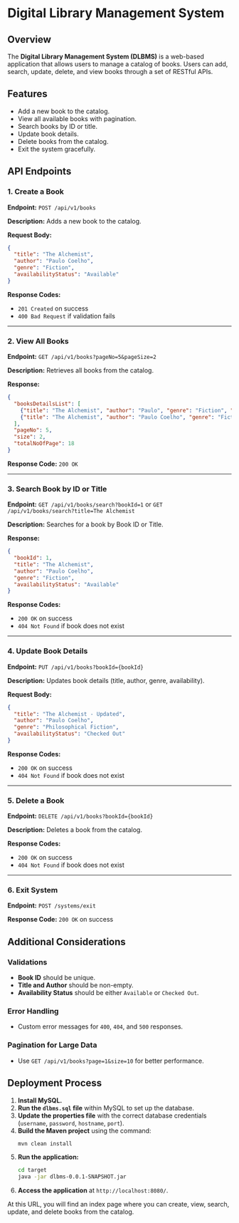 # Digital Library Management System

## Overview
The **Digital Library Management System (DLBMS)** is a web-based application that allows users to manage a catalog of books. Users can add, search, update, delete, and view books through a set of RESTful APIs.

## Features
- Add a new book to the catalog.
- View all available books with pagination.
- Search books by ID or title.
- Update book details.
- Delete books from the catalog.
- Exit the system gracefully.

## API Endpoints

### 1. Create a Book
**Endpoint:** `POST /api/v1/books`

**Description:** Adds a new book to the catalog.

**Request Body:**
```json
{
  "title": "The Alchemist",
  "author": "Paulo Coelho",
  "genre": "Fiction",
  "availabilityStatus": "Available"
}
```
**Response Codes:**
- `201 Created` on success
- `400 Bad Request` if validation fails

---

### 2. View All Books
**Endpoint:** `GET /api/v1/books?pageNo=5&pageSize=2`

**Description:** Retrieves all books from the catalog.

**Response:**
```json
{
  "booksDetailsList": [
    {"title": "The Alchemist", "author": "Paulo", "genre": "Fiction", "availabilityStatus": "CheckedOut"},
    {"title": "The Alchemist", "author": "Paulo Coelho", "genre": "Fiction", "availabilityStatus": "Available"}
  ],
  "pageNo": 5,
  "size": 2,
  "totalNoOfPage": 18
}
```
**Response Code:** `200 OK`

---

### 3. Search Book by ID or Title
**Endpoint:** `GET /api/v1/books/search?bookId=1` or `GET /api/v1/books/search?title=The Alchemist`

**Description:** Searches for a book by Book ID or Title.

**Response:**
```json
{
  "bookId": 1,
  "title": "The Alchemist",
  "author": "Paulo Coelho",
  "genre": "Fiction",
  "availabilityStatus": "Available"
}
```
**Response Codes:**
- `200 OK` on success
- `404 Not Found` if book does not exist

---

### 4. Update Book Details
**Endpoint:** `PUT /api/v1/books?bookId={bookId}`

**Description:** Updates book details (title, author, genre, availability).

**Request Body:**
```json
{
  "title": "The Alchemist - Updated",
  "author": "Paulo Coelho",
  "genre": "Philosophical Fiction",
  "availabilityStatus": "Checked Out"
}
```
**Response Codes:**
- `200 OK` on success
- `404 Not Found` if book does not exist

---

### 5. Delete a Book
**Endpoint:** `DELETE /api/v1/books?bookId={bookId}`

**Description:** Deletes a book from the catalog.

**Response Codes:**
- `200 OK` on success
- `404 Not Found` if book does not exist

---

### 6. Exit System
**Endpoint:** `POST /systems/exit`

**Response Code:** `200 OK` on success

## Additional Considerations
### Validations
- **Book ID** should be unique.
- **Title and Author** should be non-empty.
- **Availability Status** should be either `Available` or `Checked Out`.

### Error Handling
- Custom error messages for `400`, `404`, and `500` responses.

### Pagination for Large Data
- Use `GET /api/v1/books?page=1&size=10` for better performance.

## Deployment Process
1. **Install MySQL.**
2. **Run the `dlbms.sql` file** within MySQL to set up the database.
3. **Update the properties file** with the correct database credentials (`username`, `password`, `hostname`, `port`).
4. **Build the Maven project** using the command:
   ```sh
   mvn clean install
   ```
5. **Run the application:**
   ```sh
   cd target
   java -jar dlbms-0.0.1-SNAPSHOT.jar
   ```
6. **Access the application** at `http://localhost:8080/`.

At this URL, you will find an index page where you can create, view, search, update, and delete books from the catalog.

